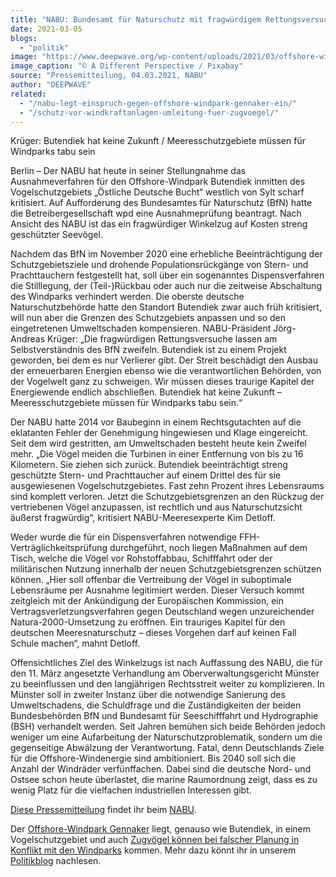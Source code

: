 ```yaml
---
title: "NABU: Bundesamt für Naturschutz mit fragwürdigem Rettungsversuch für Butendiek"
date: 2021-03-05
blogs: 
  - "politik"
image: "https://www.deepwave.org/wp-content/uploads/2021/03/offshore-wind-park-3080449_1280.jpg"
image_caption: "© A Different Perspective / Pixabay"
source: "Pressemitteilung, 04.03.2021, NABU"
author: "DEEPWAVE"
related: 
  - "/nabu-legt-einspruch-gegen-offshore-windpark-gennaker-ein/"
  - "/schutz-vor-windkraftanlagen-umleitung-fuer-zugvoegel/"
---
```


Krüger: Butendiek hat keine Zukunft / Meeresschutzgebiete müssen für Windparks tabu sein

Berlin – Der NABU hat heute in seiner Stellungnahme das Ausnahmeverfahren für den Offshore-Windpark Butendiek inmitten des Vogelschutzgebiets „Östliche Deutsche Bucht“ westlich von Sylt scharf kritisiert. Auf Aufforderung des Bundesamtes für Naturschutz (BfN) hatte die Betreibergesellschaft wpd eine Ausnahmeprüfung beantragt. Nach Ansicht des NABU ist das ein fragwürdiger Winkelzug auf Kosten streng geschützter Seevögel.

Nachdem das BfN im November 2020 eine erhebliche Beeinträchtigung der Schutzgebietsziele und drohende Populationsrückgänge von Stern- und Prachttauchern festgestellt hat, soll über ein sogenanntes Dispensverfahren die Stilllegung, der (Teil-)Rückbau oder auch nur die zeitweise Abschaltung des Windparks verhindert werden. Die oberste deutsche Naturschutzbehörde hatte den Standort Butendiek zwar auch früh kritisiert, will nun aber die Grenzen des Schutzgebiets anpassen und so den eingetretenen Umweltschaden kompensieren. NABU-Präsident Jörg-Andreas Krüger: „Die fragwürdigen Rettungsversuche lassen am Selbstverständnis des BfN zweifeln. Butendiek ist zu einem Projekt geworden, bei dem es nur Verlierer gibt. Der Streit beschädigt den Ausbau der erneuerbaren Energien ebenso wie die verantwortlichen Behörden, von der Vogelwelt ganz zu schweigen. Wir müssen dieses traurige Kapitel der Energiewende endlich abschließen. Butendiek hat keine Zukunft – Meeresschutzgebiete müssen für Windparks tabu sein.“

Der NABU hatte 2014 vor Baubeginn in einem Rechtsgutachten auf die eklatanten Fehler der Genehmigung hingewiesen und Klage eingereicht. Seit dem wird gestritten, am Umweltschaden besteht heute kein Zweifel mehr. „Die Vögel meiden die Turbinen in einer Entfernung von bis zu 16 Kilometern. Sie ziehen sich zurück. Butendiek beeinträchtigt streng geschützte Stern- und Prachttaucher auf einem Drittel des für sie ausgewiesenen Vogelschutzgebietes. Fast zehn Prozent ihres Lebensraums sind komplett verloren. Jetzt die Schutzgebietsgrenzen an den Rückzug der vertriebenen Vögel anzupassen, ist rechtlich und aus Naturschutzsicht äußerst fragwürdig“, kritisiert NABU-Meeresexperte Kim Detloff.

Weder wurde die für ein Dispensverfahren notwendige FFH-Verträglichkeitsprüfung durchgeführt, noch liegen Maßnahmen auf dem Tisch, welche die Vögel vor Rohstoffabbau, Schifffahrt oder der militärischen Nutzung innerhalb der neuen Schutzgebietsgrenzen schützen können. „Hier soll offenbar die Vertreibung der Vögel in suboptimale Lebensräume per Ausnahme legitimiert werden. Dieser Versuch kommt zeitgleich mit der Ankündigung der Europäischen Kommission, ein Vertragsverletzungsverfahren gegen Deutschland wegen unzureichender Natura-2000-Umsetzung zu eröffnen. Ein trauriges Kapitel für den deutschen Meeresnaturschutz – dieses Vorgehen darf auf keinen Fall Schule machen“, mahnt Detloff.

Offensichtliches Ziel des Winkelzugs ist nach Auffassung des NABU, die für den 11. März angesetzte Verhandlung am Oberverwaltungsgericht Münster zu beeinflussen und den langjährigen Rechtsstreit weiter zu komplizieren. In Münster soll in zweiter Instanz über die notwendige Sanierung des Umweltschadens, die Schuldfrage und die Zuständigkeiten der beiden Bundesbehörden BfN und Bundesamt für Seeschifffahrt und Hydrographie (BSH) verhandelt werden. Seit Jahren bemühen sich beide Behörden jedoch weniger um eine Aufarbeitung der Naturschutzproblematik, sondern um die gegenseitige Abwälzung der Verantwortung. Fatal, denn Deutschlands Ziele für die Offshore-Windenergie sind ambitioniert. Bis 2040 soll sich die Anzahl der Windräder verfünffachen. Dabei sind die deutsche Nord- und Ostsee schon heute überlastet, die marine Raumordnung zeigt, dass es zu wenig Platz für die vielfachen industriellen Interessen gibt.

[Diese Pressemitteilung](https://www.nabu.de/modules/presseservice/index.php?popup=true&db=presseservice&show=30872) findet ihr beim [NABU](https://www.nabu.de/).

Der [Offshore-Windpark Gennaker](https://www.deepwave.org/nabu-legt-einspruch-gegen-offshore-windpark-gennaker-ein/) liegt, genauso wie Butendiek, in einem Vogelschutzgebiet und auch [Zugvögel können bei falscher Planung in Konflikt mit den Windparks](https://www.deepwave.org/schutz-vor-windkraftanlagen-umleitung-fuer-zugvoegel/) kommen. Mehr dazu könnt ihr in unserem [Politikblog](https://www.deepwave.org/blogs/politik/) nachlesen.
